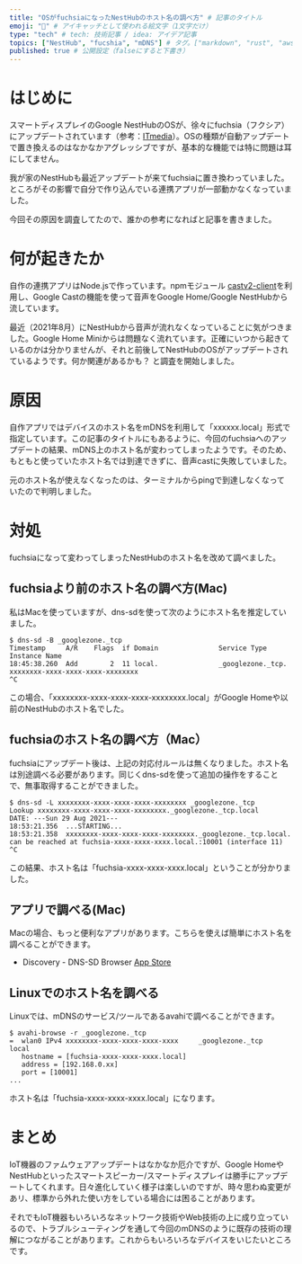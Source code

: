```yaml
---
title: "OSがfuchsiaになったNestHubのホスト名の調べ方" # 記事のタイトル
emoji: "🌹" # アイキャッチとして使われる絵文字（1文字だけ）
type: "tech" # tech: 技術記事 / idea: アイデア記事
topics: ["NestHub", "fucshia", "mDNS"] # タグ。["markdown", "rust", "aws"]のように指定する
published: true # 公開設定（falseにすると下書き）
---
```




# はじめに

スマートディスプレイのGoogle NestHubのOSが、徐々にfuchsia（フクシア）にアップデートされています（参考：[ITmedia](https://www.itmedia.co.jp/news/articles/2105/26/news054.html)）。OSの種類が自動アップデートで置き換えるのはなかなかアグレッシブですが、基本的な機能では特に問題は耳にしてません。

我が家のNestHubも最近アップデートが来てfuchsiaに置き換わっていました。ところがその影響で自分で作り込んでいる連携アプリが一部動かなくなっていました。

今回その原因を調査してたので、誰かの参考になればと記事を書きました。


# 何が起きたか

自作の連携アプリはNode.jsで作っています。npmモジュール [castv2-client](https://www.npmjs.com/package/castv2-client)を利用し、Google Castの機能を使って音声をGoogle Home/Google NestHubから流しています。

最近（2021年8月）にNestHubから音声が流れなくなっていることに気がつきました。Google Home Miniからは問題なく流れています。正確にいつから起きているのかは分かりませんが、それと前後してNestHubのOSがアップデートされているようです。何か関連があるかも？ と調査を開始しました。

# 原因

自作アプリではデバイスのホスト名をmDNSを利用して「xxxxxx.local」形式で指定しています。この記事のタイトルにもあるように、今回のfuchsiaへのアップデートの結果、mDNS上のホスト名が変わってしまったようです。そのため、もともと使っていたホスト名では到達できずに、音声castに失敗していました。

元のホスト名が使えなくなったのは、ターミナルからpingで到達しなくなっていたので判明しました。


# 対処

fuchsiaになって変わってしまったNestHubのホスト名を改めて調べました。

## fuchsiaより前のホスト名の調べ方(Mac)

私はMacを使っていますが、dns-sdを使って次のようにホスト名を推定していました。

```
$ dns-sd -B _googlezone._tcp
Timestamp     A/R    Flags  if Domain               Service Type         Instance Name
18:45:38.260  Add        2  11 local.               _googlezone._tcp.    xxxxxxxx-xxxx-xxxx-xxxx-xxxxxxxx
^C
```

この場合、「xxxxxxxx-xxxx-xxxx-xxxx-xxxxxxxx.local」がGoogle Homeや以前のNestHubのホスト名でした。

## fuchsiaのホスト名の調べ方（Mac）

fuchsiaにアップデート後は、上記の対応付ルールは無くなりました。ホスト名は別途調べる必要があります。同じくdns-sdを使って追加の操作をすることで、無事取得することができました。

```
$ dns-sd -L xxxxxxxx-xxxx-xxxx-xxxx-xxxxxxxx _googlezone._tcp
Lookup xxxxxxxx-xxxx-xxxx-xxxx-xxxxxxxx._googlezone._tcp.local
DATE: ---Sun 29 Aug 2021---
18:53:21.356  ...STARTING...
18:53:21.358  xxxxxxxx-xxxx-xxxx-xxxx-xxxxxxxx._googlezone._tcp.local. can be reached at fuchsia-xxxx-xxxx-xxxx.local.:10001 (interface 11)
^C
```

この結果、ホスト名は「fuchsia-xxxx-xxxx-xxxx.local」ということが分かりました。


## アプリで調べる(Mac)

Macの場合、もっと便利なアプリがあります。こちらを使えば簡単にホスト名を調べることができます。

- Discovery - DNS-SD Browser [App Store]( https://apps.apple.com/us/app/discovery-dns-sd-browser/id1381004916)

## Linuxでのホスト名を調べる

Linuxでは、mDNSのサービス/ツールであるavahiで調べることができます。

```
$ avahi-browse -r _googlezone._tcp
=  wlan0 IPv4 xxxxxxxx-xxxx-xxxx-xxxx-xxxx     _googlezone._tcp   local
   hostname = [fuchsia-xxxx-xxxx-xxxx.local]
   address = [192.168.0.xx]
   port = [10001]
...
```

ホスト名は「fuchsia-xxxx-xxxx-xxxx.local」になります。


# まとめ

IoT機器のファムウェアアップデートはなかなか厄介ですが、Google HomeやNestHubといったスマートスピーカー/スマートディスプレイは勝手にアップデートしてくれます。日々進化していく様子は楽しいのですが、時々思わぬ変更があリ、標準から外れた使い方をしている場合には困ることがあります。

それでもIoT機器もいろいろなネットワーク技術やWeb技術の上に成り立っているので、トラブルシューティングを通して今回のmDNSのように既存の技術の理解につながることがあります。これからもいろいろなデバイスをいじたいところです。


